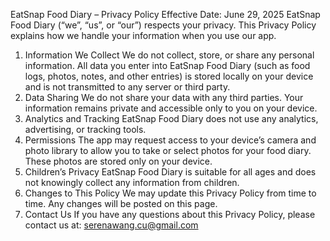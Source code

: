 EatSnap Food Diary – Privacy Policy
Effective Date: June 29, 2025
EatSnap Food Diary (“we”, “us”, or “our”) respects your privacy. This Privacy Policy explains how we handle your information when you use our app.
1. Information We Collect
We do not collect, store, or share any personal information. All data you enter into EatSnap Food Diary (such as food logs, photos, notes, and other entries) is stored locally on your device and is not transmitted to any server or third party.
2. Data Sharing
We do not share your data with any third parties. Your information remains private and accessible only to you on your device.
3. Analytics and Tracking
EatSnap Food Diary does not use any analytics, advertising, or tracking tools.
4. Permissions
The app may request access to your device’s camera and photo library to allow you to take or select photos for your food diary. These photos are stored only on your device.
5. Children’s Privacy
EatSnap Food Diary is suitable for all ages and does not knowingly collect any information from children.
6. Changes to This Policy
We may update this Privacy Policy from time to time. Any changes will be posted on this page.
7. Contact Us
If you have any questions about this Privacy Policy, please contact us at:
serenawang.cu@gmail.com
